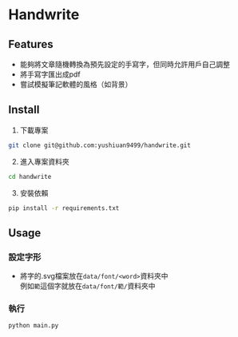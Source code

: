 # Handwrite
## Features  
- 能夠將文章隨機轉換為預先設定的手寫字，但同時允許用戶自己調整
- 將手寫字匯出成pdf 
- 嘗試模擬筆記軟體的風格（如背景）

## Install
1. 下載專案
```bash
git clone git@github.com:yushiuan9499/handwrite.git

```
2. 進入專案資料夾
```bash
cd handwrite
```
3. 安裝依賴
```bash
pip install -r requirements.txt
```

## Usage
### 設定字形
- 將字的.svg檔案放在`data/font/<word>`資料夾中  
  例如`範`這個字就放在`data/font/範/`資料夾中

### 執行
```bash
python main.py
```

